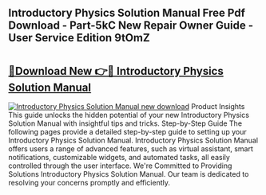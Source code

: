 ## Introductory Physics Solution Manual Free Pdf Download - Part-5kC New Repair Owner Guide - User Service Edition 9tOmZ

# <h2><a href="http://bc79441.oget.top/?id=Introductory+Physics+Solution+Manual">🔗Download New 👉🔴 Introductory Physics Solution Manual</a></h2>

[![Introductory Physics Solution Manual new download](https://i.imgur.com/5g1atiW.png)](http://bc79441.oget.top/?id=Introductory+Physics+Solution+Manual)
Product Insights This guide unlocks the hidden potential of your new Introductory Physics Solution Manual with insightful tips and tricks. Step-by-Step Guide The following pages provide a detailed step-by-step guide to setting up your Introductory Physics Solution Manual. Introductory Physics Solution Manual offers users a range of advanced features, such as virtual assistant, smart notifications, customizable widgets, and automated tasks, all easily controlled through the user interface. We're Committed to Providing Solutions Introductory Physics Solution Manual. Our team is dedicated to resolving your concerns promptly and efficiently.
